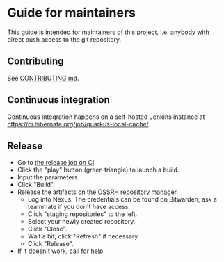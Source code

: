 Guide for maintainers
====

This guide is intended for maintainers of this project,
i.e. anybody with direct push access to the git repository.

## Contributing

See [CONTRIBUTING.md](CONTRIBUTING.md).

## Continuous integration

Continuous integration happens on a self-hosted Jenkins instance at https://ci.hibernate.org/job/quarkus-local-cache/.

## Release

* Go to [the release job on CI](https://ci.hibernate.org/job/quarkus-local-cache-release/).
* Click the "play" button (green triangle) to launch a build.
* Input the parameters.
* Click "Build".
* Release the artifacts on the [OSSRH repository manager](https://oss.sonatype.org/#stagingRepositories).
  * Log into Nexus. The credentials can be found on Bitwarden; ask a teammate if you don't have access.
  * Click "staging repositories" to the left.
  * Select your newly created repository.
  * Click "Close".
  * Wait a bit; click "Refresh" if necessary.
  * Click "Release".
* If it doesn't work, [call for help](https://hibernate.org/community/#contribute).
